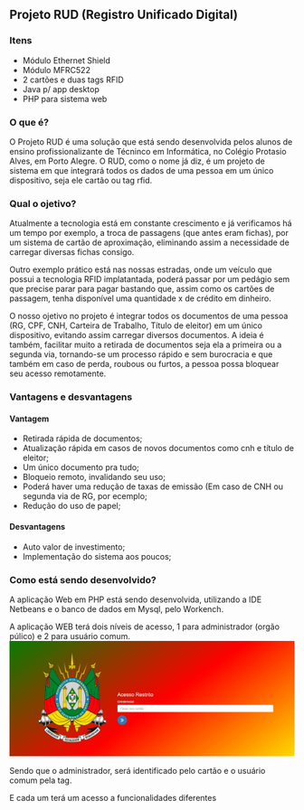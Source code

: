 

<h2>Projeto RUD (Registro Unificado Digital)</h2>

<h3>Itens</h3>

<ul>
  <li>Módulo Ethernet Shield</li>
  <li>Módulo MFRC522</li>
  <li>2 cartões e duas tags RFID</li>
  <li>Java p/ app desktop</li>
  <li>PHP para sistema web</li>
</ul>

<h3>O que é?</h3>

<p>O Projeto RUD é uma solução que está sendo desenvolvida pelos alunos de ensino profissionalizante de Técninco em Informática, no Colégio Protasio Alves, em Porto Alegre.
O RUD, como o nome já diz, é um projeto de sistema em que integrará todos os dados de uma pessoa em um único dispositivo, seja ele cartão ou tag rfid.
  
<h3>Qual o ojetivo?</h3>

<p>Atualmente a tecnologia está em constante crescimento e já verificamos há um tempo por exemplo, a troca de passagens (que antes eram fichas), por um sistema de cartão de aproximação, eliminando assim a necessidade de carregar diversas fichas consigo. 
<p>Outro exemplo prático está nas nossas estradas, onde um veículo que possui a tecnologia RFID implatantada, poderá passar por um pedágio sem que precise parar para pagar bastando que, assim como os cartões de passagem, tenha disponível uma quantidade x de crédito em dinheiro.
<p>O nosso ojetivo no projeto é integrar todos os documentos de uma pessoa (RG, CPF, CNH, Carteira de Trabalho, Título de eleitor) em um único dispositivo, evitando assim carregar diversos documentos. A ideia é também, facilitar muito a retirada de documentos seja ela a primeira ou a segunda via, tornando-se um processo rápido e sem burocracia e que também em caso de perda, roubous ou furtos, a pessoa possa bloquear seu acesso remotamente.
  
<h3>Vantagens e desvantagens</h3>

<h4>Vantagem</h4>
<ul>
  <li>Retirada rápida de documentos;</li>
  <li>Atualização rápida em casos de novos documentos como cnh e título de eleitor;</li>
  <li>Um único documento pra tudo;</li>
  <li>Bloqueio remoto, invalidando seu uso;</li>
  <li>Poderá haver uma redução de taxas de emissão (Em caso de CNH ou segunda via de RG, por ecemplo;</li>
  <li>Redução do uso de papel;</li>
</ul>

<h4>Desvantagens</h4>
  <ul>
    <li>Auto valor de investimento;</li>
    <li>Implementação do sistema aos poucos;</li>
  </ul>
  
  <h3>Como está sendo desenvolvido?</h3>
  
   <p>A aplicação Web em PHP está sendo desenvolvida, utilizando a IDE Netbeans e o banco de dados em Mysql, pelo Workench.</p>
   <p>A aplicação WEB terá dois níveis de acesso, 1 para administrador (orgão púlico) e 2 para usuário comum.
    
  <img src="exemplo.jpg">  
  
  <p>Sendo que o administrador, será identificado pelo cartão e o usuário comum pela tag.
  
  E cada um terá um acesso a funcionalidades diferentes
    
